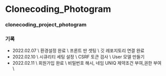 # Clonecoding_Photogram

### clonecoding_project_photogram

### 기록
- 2022.02.07 
\ 환경설정 완료 \ 프론트 딴 셋팅 \ 깃 레포지토리 연결 완료
- 2022.02.10
\ 시큐리티 세팅 설정 \ CSRF 토큰 검사 \ User 모델 만들기
- 2022.02.11
\ 회원가입 완료 \ 비밀번호 해시, 네임 UNIQ 제약조건 부여,권한 부여 \
